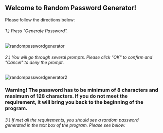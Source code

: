 ## Welcome to Random Password Generator!

Please follow the directions below:

###### 1.) Press "Generate Password".

![randompasswordgenerator](https://user-images.githubusercontent.com/66793863/109338618-1cae2100-782c-11eb-9d9b-6bc778af4e53.JPG)


###### 2.) You will go through several prompts. Please click "OK" to confirm and "Cancel" to deny the prompt.

![randompasswordgenerator2](https://user-images.githubusercontent.com/66793863/109338843-6dbe1500-782c-11eb-973d-3dd58fadf1b7.JPG)

### Warning! The password has to be minimum of 8 characters and maximum of 128 characters. If you do not meet the requirement, it will bring you back to the beginning of the program.

###### 3.) If met all the requirements, you should see a random password generated in the text box of the program. Please see below:



